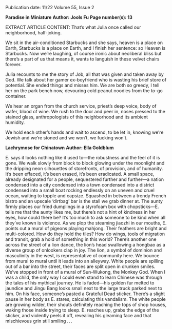 Publication date: 11/22
Volume 55, Issue 2

**Paradise in Miniature**
**Author: Jools Fu**
**Page number(s): 13**

EXTRACT ARTICLE CONTENT:
That’s what Julia once called our neighborhood, half-joking.

We sit in the air-conditioned Starbucks
and she says, heaven is a place on Earth,
Starbucks is a place on Earth, 
and I finish her sentence: 
so Heaven is Starbucks. 
Now we’re laughing,
of course ironic about neoliberal bliss 
but there’s a part of us that means it, 
wants to languish in these velvet chairs forever.

Julia recounts to me the story of Job, 
all that was given and taken away by God. 
We talk about her gamer ex-boyfriend 
who is wasting his brief store of potential. 
She ended things and misses him. 
We are both so greedy,
I tell her on the park bench now, 
devouring cold peanut noodles from the to-go container.

We hear an organ from the church service, 
priest’s deep voice, body of wafer, 
blood of wine. We rush to the door and peer in, 
noses pressed to the stained glass, 
anthropologists of this neighborhood and its ambient humidity.

We hold each other’s hands and wait to ascend,
to be let in, knowing we’re Jewish and we’re stoned
and we won’t, we fucking won’t.


**Lachrymose for Chinatown**
**Author: Ella Goldblum**

E. says it looks nothing like it used to—the robustness and the feel of it is gone. We 
walk slowly from block to block glowing under the moonlight and the dripping 
neon silhouettes of storefronts, of provision, and of humanity. It’s been effaced, it’s 
been erased, it’s been eradicated. A small space, already designated for a people, 
sequestered further and further—a nation condensed into a city condensed into a 
town condensed into a district condensed into a small boat rocking endlessly on 
an uneven and cruel ocean, waiting to topple and capsize. Squashed in between a 
trendy French bistro and an upscale ‘dirtbag’ bar is the stall we grab dinner at. The 
aunty firmly places our fried dumplings in a styrofoam box with chopsticks—E. 
tells me that the aunty likes me, but there’s not a hint of kindness in her eyes, how could there 
be? It’s too much to ask someone to be kind when all they’ve known is violence. As we plop the 
steaming jiaozhi in our mouths, E. points out a mural of pigeons playing mahjong. Their feathers 
are bright and multi-colored. How do they hold the tiles? How do wings, tools of migration and 
transit, grab a hold of something in this world? There’s another one across the street of a lion dance, 
the lion’s head swallowing a hongbao as a diverse group of onlookers clap in joy. The lion, a symbol 
of dominion and masculinity in the west, is representative of community here. We bounce from 
mural to mural until it leads into an alleyway. White people are spilling out of a bar into the street, 
their faces are split open in drunken smiles. We’ve stopped in front of a mural of Sun-Wukong, the 
Monkey God. When I was a child, the only way I could even stand to learn Chinese was through 
the tales of his mythical journey. He is faded—his golden fur melted to jaundice and Jingu Bang 
looks small next to the large truck parked next to him. On his face, someone’s pasted a Grateful 
Dead sticker. There’s a slight pause in her body as E. stares, calculating this vandalism. The white 
people are growing wilder, their shouts definitely reaching the tops of shop houses, waking those 
inside trying to sleep. E. reaches up, grabs the edge of the sticker, and violently peels it off, revealing 
his gleaming face and that mischievous grin still smiling . . .